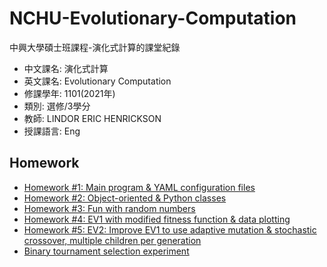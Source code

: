 # NCHU-Evolutionary-Computation
中興大學碩士班課程-演化式計算的課堂紀錄

 - 中文課名: 演化式計算
 - 英文課名: Evolutionary Computation
 - 修課學年: 1101(2021年)
 - 類別: 選修/3學分
 - 教師: LINDOR ERIC HENRICKSON
 - 授課語言: Eng

## Homework

 - [Homework #1: Main program & YAML configuration files](https://github.com/dec880126/NCHU-Evolutionary-Computation/blob/main/Homework/HW%2301.py)
 - [Homework #2: Object-oriented & Python classes](https://github.com/dec880126/NCHU-Evolutionary-Computation/blob/main/Homework/HW%2302.py)
 - [Homework #3: Fun with random numbers](https://github.com/dec880126/NCHU-Evolutionary-Computation/blob/main/Homework/HW%2303.py)
 - [Homework #4: EV1 with modified fitness function & data plotting](https://github.com/dec880126/NCHU-Evolutionary-Computation/blob/main/Homework/HW%2304.py)
 - [Homework #5: EV2: Improve EV1 to use adaptive mutation & stochastic crossover, multiple children per generation](https://github.com/dec880126/NCHU-Evolutionary-Computation/blob/main/Homework/HW%2305.py)
 - [Binary tournament selection experiment](https://github.com/dec880126/NCHU-Evolutionary-Computation/blob/main/Homework/HW%2306.py)
